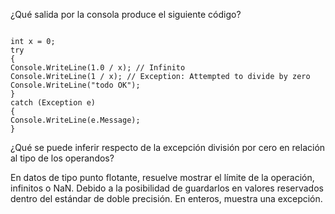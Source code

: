 ¿Qué salida por la consola produce el siguiente código?


```

int x = 0;
try
{
Console.WriteLine(1.0 / x); // Infinito
Console.WriteLine(1 / x); // Exception: Attempted to divide by zero
Console.WriteLine("todo OK");
}
catch (Exception e)
{
Console.WriteLine(e.Message);
}

```
¿Qué se puede inferir respecto de la excepción división por cero en relación al tipo de los
operandos?

En datos de tipo punto flotante, resuelve mostrar el límite de la operación, infinitos o NaN. Debido a la posibilidad de guardarlos en valores reservados dentro del estándar de doble precisión. En enteros, muestra una excepción.